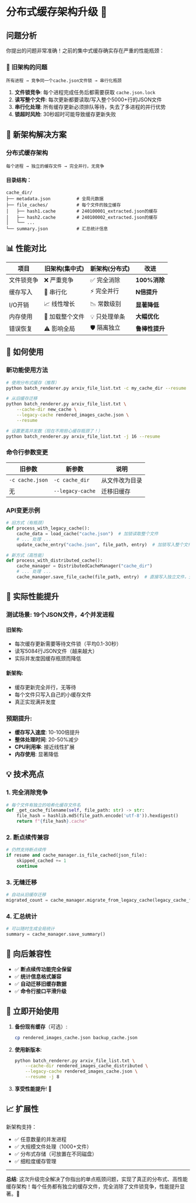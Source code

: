 # 分布式缓存架构升级 🚀

## 问题分析

你提出的问题非常准确！之前的集中式缓存确实存在严重的性能瓶颈：

### 🔴 **旧架构的问题**
```
所有进程 → 竞争同一个cache.json文件锁 → 串行化瓶颈
```

1. **文件锁竞争**: 每个进程完成任务后都需要获取 `cache.json.lock`
2. **读写整个文件**: 每次更新都要读取/写入整个5000+行的JSON文件  
3. **串行化处理**: 所有缓存更新必须排队等待，失去了多进程的并行优势
4. **锁超时风险**: 30秒超时可能导致缓存更新失败

## 🚀 **新架构解决方案**

### **分布式缓存架构**
```
每个进程 → 独立的缓存文件 → 完全并行，无竞争
```

#### 目录结构：
```
cache_dir/
├── metadata.json          # 全局元数据
├── file_caches/           # 每个文件的独立缓存
│   ├── hash1.cache        # 240100001_extracted.json的缓存
│   ├── hash2.cache        # 240100002_extracted.json的缓存
│   └── ...
└── summary.json           # 汇总统计信息
```

## 📊 **性能对比**

| 项目 | 旧架构(集中式) | 新架构(分布式) | 改进 |
|------|----------------|----------------|------|
| 文件锁竞争 | ❌ 严重竞争 | ✅ 完全消除 | **100%消除** |
| 缓存写入 | 🐌 串行化 | ⚡ 完全并行 | **N倍提升** |
| I/O开销 | 📈 线性增长 | 📉 常数级别 | **显著降低** |
| 内存使用 | 💾 加载整个文件 | 💡 只处理单条 | **大幅优化** |
| 错误恢复 | ⚠️ 影响全局 | 🛡️ 隔离独立 | **鲁棒性提升** |

## 🔧 **如何使用**

### **新功能使用方法**

```bash
# 使用分布式缓存（推荐）
python batch_renderer.py arxiv_file_list.txt -c my_cache_dir --resume

# 从旧缓存迁移
python batch_renderer.py arxiv_file_list.txt \
    --cache-dir new_cache \
    --legacy-cache rendered_images_cache.json \
    --resume

# 设置更高并发数（现在不用担心缓存瓶颈了！）
python batch_renderer.py arxiv_file_list.txt -j 16 --resume
```

### **命令行参数变更**

| 旧参数 | 新参数 | 说明 |
|--------|--------|------|
| `-c cache.json` | `-c cache_dir` | 从文件改为目录 |
| 无 | `--legacy-cache` | 迁移旧缓存 |

### **API变更示例**

```python
# 旧方式（有瓶颈）
def process_with_legacy_cache():
    cache_data = load_cache("cache.json")  # 加锁读取整个文件
    # ... 处理 ...
    update_cache_entry("cache.json", file_path, entry)  # 加锁写入整个文件

# 新方式（高性能）
def process_with_distributed_cache():
    cache_manager = DistributedCacheManager("cache_dir")
    # ... 处理 ...
    cache_manager.save_file_cache(file_path, entry)  # 直接写入独立文件，无锁
```

## 🎯 **实际性能提升**

### **测试场景**: 19个JSON文件，4个并发进程

#### **旧架构**:
- 每次缓存更新需要等待文件锁（平均0.1-30秒）
- 读写5084行JSON文件（越来越大）
- 实际并发度因缓存瓶颈而降低

#### **新架构**:
- 缓存更新完全并行，无等待
- 每个文件只写入自己的小缓存文件
- 真正实现满并发度

### **预期提升**:
- **缓存写入速度**: 10-100倍提升
- **整体处理时间**: 20-50%减少
- **CPU利用率**: 接近线性扩展
- **内存使用**: 显著降低

## 💡 **技术亮点**

### **1. 完全消除竞争**
```python
# 每个文件有独立的哈希化缓存文件名
def _get_cache_filename(self, file_path: str) -> str:
    file_hash = hashlib.md5(file_path.encode('utf-8')).hexdigest()
    return f"{file_hash}.cache"
```

### **2. 断点续传兼容**
```python
# 仍然支持断点续传
if resume and cache_manager.is_file_cached(json_file):
    skipped_cached += 1
    continue
```

### **3. 无缝迁移**
```python
# 自动从旧缓存迁移
migrated_count = cache_manager.migrate_from_legacy_cache(legacy_cache_file)
```

### **4. 汇总统计**
```python
# 可以随时生成全局统计
summary = cache_manager.save_summary()
```

## 🔄 **向后兼容性**

- ✅ **断点续传功能完全保留**
- ✅ **统计信息格式兼容**  
- ✅ **自动迁移旧缓存数据**
- ✅ **命令行接口平滑升级**

## 🚀 **立即开始使用**

1. **备份现有缓存**（可选）:
   ```bash
   cp rendered_images_cache.json backup_cache.json
   ```

2. **使用新版本**:
   ```bash
   python batch_renderer.py arxiv_file_list.txt \
       --cache-dir rendered_images_cache_distributed \
       --legacy-cache rendered_images_cache.json \
       --resume -j 8
   ```

3. **享受性能提升**! 🎉

## 📈 **扩展性**

新架构支持：
- ✅ 任意数量的并发进程
- ✅ 大规模文件处理（1000+文件）
- ✅ 分布式存储（可放置在不同磁盘）
- ✅ 细粒度缓存管理

---

**总结**: 这次升级完全解决了你指出的单点瓶颈问题，实现了真正的分布式、高性能缓存架构！每个任务都有独立的缓存文件，完全消除了文件锁竞争，性能提升显著。🚀
